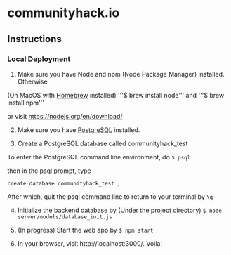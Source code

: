 # communityhack.io

## Instructions
### Local Deployment
1. Make sure you have Node and npm (Node Package Manager) installed. Otherwise

(On MacOS with [Homebrew](https://brew.sh/) installed)
'''$ brew install node'''
and
'''$ brew install npm'''

or visit https://nodejs.org/en/download/

2. Make sure you have [PostgreSQL](https://postgresapp.com/) installed.

3. Create a PostgreSQL database called communityhack_test

To enter the PostgreSQL command line environment, do
`$ psql`

then in the psql prompt, type

``create database communityhack_test ;``

After which, quit the psql command line to return to your terminal by
`\q`

4. Initialize the backend database by
(Under the project directory)
`$ node server/models/database_init.js`

5. (In progress) Start the web app by
``$ npm start``

6. In your browser, visit http://localhost:3000/. Voila!
